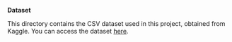 **Dataset**

This directory contains the CSV dataset used in this project, obtained from Kaggle. You can access the dataset [here](https://www.kaggle.com/datasets/nikhil1e9/loan-default/data).
